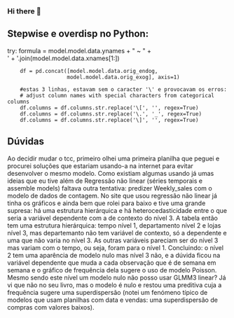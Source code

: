 ### Hi there 👋

<!--
**celsolearner/celsolearner** is a ✨ _special_ ✨ repository because its `README.md` (this file) appears on your GitHub profile.

Here are some ideas to get you started:

- 🔭 I’m currently working on ...
- 🌱 I’m currently learning ...
- 👯 I’m looking to collaborate on ...
- 🤔 I’m looking for help with ...
- 💬 Ask me about ...
- 📫 How to reach me: ...
- 😄 Pronouns: ...
- ⚡ Fun fact: ...
-->

## Stepwise e overdisp no Python:
try:
        formula = model.model.data.ynames + " ~ " + \
            ' + '.join(model.model.data.xnames[1:])

        df = pd.concat([model.model.data.orig_endog,
                       model.model.data.orig_exog], axis=1)
        
        #estas 3 linhas, estavam sem o caracter '\' e provocavam os erros:
        # adjust column names with special characters from categorical columns
        df.columns = df.columns.str.replace('\[', '', regex=True)
        df.columns = df.columns.str.replace('\.', '_', regex=True)
        df.columns = df.columns.str.replace('\]', '', regex=True)

## Dúvidas
Ao decidir mudar o tcc, primeiro olhei uma primeira planilha que peguei e procurei soluções que estariam usando-a na internet para evitar desenvolver o mesmo modelo. Como existiam algumas usando já umas ideias que eu tive além de Regressão não linear (séries temporais e assemble models) faltava outra tentativa: predizer Weekly_sales com o modelo de dados de contagem. No site que usou regressão não linear já tinha os gráficos e ainda bem que rolei para baixo e tive uma grande supresa: há uma estrutura hierárquica e há heterocedasticidade entre o que seria a variável dependente com a de contexto do nível 3.
A tabela então tem uma estrutura hierárquica: tempo nível 1, departamento nível 2 e lojas nível 3, mas departemanto não tem variável de contexto, só a dependente e uma que não varia no nível 3. As outras variáveis pareciam ser do nível 3 mas variam com o tempo, ou seja, foram para o nível 1.
Concluindo: o nível 2 tem uma aparência de modelo nulo mas nível 3 não, e a dúvida ficou na variável dependente que muda a cada observação que é de semana em semana e o gráfico de frequência dela sugere o uso de modelo Poisson. Mesmo sendo este nível um modelo nulo não posso usar GLMM3 linear? Já vi que não no seu livro, mas o modelo é nulo e restou uma preditiva cuja a frequência sugere uma superdispersão (notei um fenómeno típico de modelos que usam planilhas com data e vendas: uma superdispersão de compras com valores baixos).
